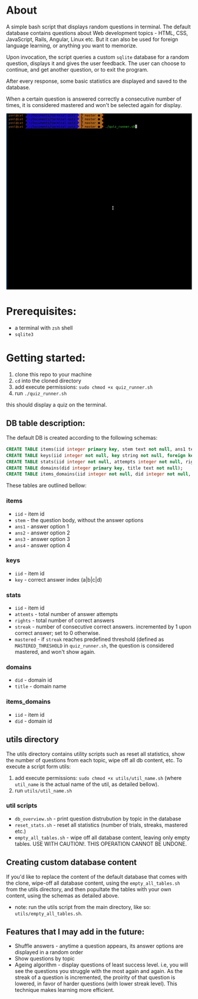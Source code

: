 # About

A simple bash script that displays random questions in terminal.
The default database contains questions about Web development topics - HTML, CSS, JavaScript, Rails, Angular, Linux etc. But it can also be used for foreign language learning, or anything 
you want to memorize.

Upon invocation, the script queries a custom `sqlite` database for a random question, displays it and gives the user feedback.
The user can choose to continue, and get another question, or to exit the program.

After every response, some basic statistics are displayed and saved to the database.

When a certain question is answered correctly a consecutive number of times, it is considered mastered and won't be selected again for display.


![demo gif](demo.gif)

# Prerequisites:

* a terminal with `zsh` shell
* `sqlite3`


# Getting started:

1. clone this repo to your machine
2. `cd` into the cloned directory
3. add execute permissions: `sudo chmod +x quiz_runner.sh` 
4. run `./quiz_runner.sh`

this should display a quiz on the terminal.


## DB table description:
The default DB is created according to the following schemas:
```sql
CREATE TABLE items(iid integer primary key, stem text not null, ans1 text, ans2 text, ans3 text, ans4 text);
CREATE TABLE keys(iid integer not null, key string not null, foreign key (iid) references items (iid));
CREATE TABLE stats(iid integer not null, attempts integer not null, rights integer not null, streak integer not null, mastered boolean not null, foreign key (iid) references items (iid));
CREATE TABLE domains(did integer primary key, title text not null);
CREATE TABLE items_domains(iid integer not null, did integer not null, foreign key (iid) references items (iid), foreign key (did) references domains (did));
```

These tables are outlined bellow:

### items
* `iid` - item id
* `stem` - the question body, without the answer options
* `ans1` - answer option 1
* `ans2` - answer option 2
* `ans3` - answer option 3
* `ans4` - answer option 4

### keys
* `iid` - item id
* `key` - correct answer index (a|b|c|d)

### stats
* `iid` - item id
* `attemts` - total number of answer attempts
* `rights` - total number of correct answers
* `streak` - number of consecutive correct answers. incremented by 1 upon correct answer; set to 0 otherwise.
* `mastered` - if `streak` reaches predefined threshold (defined as `MASTERED_THRESHOLD` in `quiz_runner.sh`, the question is considered mastered, and won't show again.

### domains
* `did` - domain id
* `title` - domain name

### items_domains
* `iid` - item id
* `did` - domain id


## utils directory

The utils directory contains utility scripts such as reset all statistics, show the number of questions from each topic, wipe off all db content, etc.
To execute a script form utils:
 
1. add execute permissions: `sudo chmod +x utils/util_name.sh` (where `util_name` is the actual name of the util, as detailed bellow). 
2. run `utils/util_name.sh`

### util scripts

* `db_overview.sh` - print question distrubution by topic in the database
* `reset_stats.sh` - reset all statistics (number of trials, streaks, mastered etc.) 
* `empty_all_tables.sh` - wipe off all database content, leaving only empty tables. USE WITH CAUTION!. THIS OPERATION CANNOT BE UNDONE.


## Creating custom database content

If you'd like to replace the content of the default database that comes with the clone, wipe-off all database content, using the `empty_all_tables.sh` from the utils directory, and then popultate the tables with your own content, using the schemas as detailed above.

* note: run the utils script from the main directory, like so: `utils/empty_all_tables.sh`.


## Features that I may add in the future:
* Shuffle answers - anytime a question appears, its answer options are displayed in a random order
* Show questions by topic
* Ageing algorithm - display questions of least success level. i.e, you will see the questions you struggle with the most again and again. As the streak of a question is incremented, the
proirity of that question is lowered, in favor of harder questions (with lower streak level). This technique makes learning more efficient.
